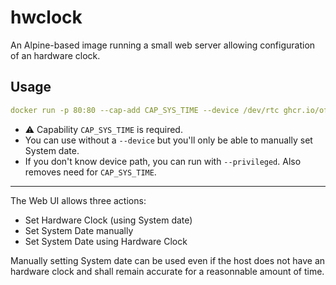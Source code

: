 hwclock
=======

An Alpine-based image running a small web server allowing configuration of an hardware clock.

## Usage

```yaml
docker run -p 80:80 --cap-add CAP_SYS_TIME --device /dev/rtc ghcr.io/offspot/hwclock
```

- ⚠️ Capability `CAP_SYS_TIME` is required.
- You can use without a `--device` but you'll only be able to manually set System date.
- If you don't know device path, you can run with `--privileged`. Also removes need for `CAP_SYS_TIME`.


---

The Web UI allows three actions:

- Set Hardware Clock (using System date)
- Set System Date manually
- Set System Date using Hardware Clock

Manually setting System date can be used even if the host does not have an hardware clock and shall remain accurate for a reasonnable amount of time. 

